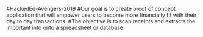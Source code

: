 #HackedEd-Avengers-2019
#Our goal is to create proof of concept application that will empower users to become more financially fit with their day to day transactions.
#The objective is to scan receipts and extracts the important info onto a spreadsheet or database. 